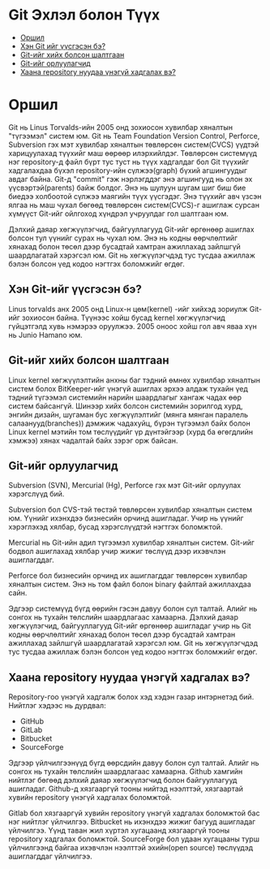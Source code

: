 # Git Эхлэл болон Түүх

- [Оршил](#оршил)
- [Хэн Git ийг үүсгэсэн бэ?](#хэн-git-ийг-үүсгэсэн-бэ)
- [Git-ийг хийх болсон шалтгаан](#git-ийг-хийх-болсон-шалтгаан)
- [Git-ийг орлуулагчид](#git-ийг-орлуулагчид)
- [Хаана repository нуудаа үнэгүй хадгалах вэ?](#хаана-repository-нуудаа-үнэгүй-хадгалах-вэ)

# Оршил

Git нь Linus Torvalds-ийн 2005 онд зохиосон хувилбар хяналтын "түгээмэл" систем юм. Git нь Team Foundation Version Control, Perforce, Subversion гэх мэт хувилбар хяналтын төвлөрсөн систем(CVCS) үүдтэй харицуулахад түүхийг маш өөрөөр илэрхийлдэг. Төвлөрсөн системүүд нэг repository-д файл бүрт тус туст нь түүх хадгалдаг бол Git түүхийг хадгалахдаа бүхэл repository-ийн сүлжээ(graph) бүхий агшингуудыг авдаг байна. Git-д "commit" гэж нэрлэгддэг энэ агшингууд нь олон эх үүсвэртэй(parents) байж болдог. Энэ нь шулуун шугам шиг биш бие биедээ холбоотой сүлжээ маягийн түүх үүсгэдэг. Энэ түүхийг авч үзсэн ялгаа нь маш чухал бөгөөд төвлөрсөн систем(CVCS)-г ашиглаж сурсан хүмүүст Git-ийг ойлгоход хүндрэл учруулдаг гол шалтгаан юм.

Дэлхий даяар хөгжүүлэгчид, байгууллагууд Git-ийг өргөнөөр ашиглах болсон тул үүнийг сурах нь чухал юм. Энэ нь кодны өөрчлөлтийг хянахад болон төсөл дээр бусадтай хамтран ажиллахад зайлшгүй шаардлагатай хэрэгсэл юм. Git нь хөгжүүлэгчдэд тус тусдаа ажиллаж бэлэн болсон үед кодоо нэгтгэх боломжийг өгдөг.

## Хэн Git-ийг үүсгэсэн бэ?

Linus torvalds анх 2005 онд Linux-н цөм(kernel) -ийг хийхэд зориулж Git-ийг зохиосон байна. Түүнээс хойш бусад kernel хөгжүүлэгчид гүйцэтгэлд хувь нэмэрээ оруулжээ. 2005 оноос хойш гол авч яваа хүн нь Junio Hamano юм.

## Git-ийг хийх болсон шалтгаан

Linux kernel хөгжүүлэлтийн анхны баг тэдний өмнөх хувилбар хяналтын систем болох BitKeeper-ийг үнэгүй ашиглах эрхээ алдаж тухайн үед тэдний түгээмэл системийн нарийн шаардлагыг хангаж чадах өөр систем байсангүй. Шинээр хийх болсон системийн зорилгод хурд, энгийн дизайн, шугаман бус хөгжүүлэлтийг (мянга мянган паралель салаанууд(branches)) дэмжиж чадахуйц, бүрэн түгээмэл байх болон Linux kernel мэтийн том төслүүдийг үр дүнтэйгээр (хурд ба өгөгдлийн хэмжээ) хянах чадалтай байх зэрэг орж байсан.

## Git-ийг орлуулагчид

Subversion (SVN), Mercurial (Hg), Perforce гэх мэт Git-ийг орлуулах хэрэгслүүд бий.

Subversion бол CVS-тэй төстэй төвлөрсөн хувилбар хяналтын систем юм. Үүнийг ихэнхдээ бизнесийн орчинд ашигладаг. Учир нь үүнийг хэрэглэхэд хялбар, бусад хэрэгслүүдтэй нэгтгэх боломжтой.

Mercurial нь Git-ийн адил түгээмэл хувилбар хяналтын систем. Git-ийг бодвол ашиглахад хялбар учир жижиг төслүүд дээр ихэвчлэн ашиглагддаг.

Perforce бол бизнесийн орчинд их ашиглагддаг төвлөрсөн хувилбар хяналтын систем. Энэ нь том файл болон binary файлтай ажиллахдаа сайн.

Эдгээр системүүд бүгд өөрийн гэсэн давуу болон сул талтай. Алийг нь сонгох нь тухайн төлслийн шаардлагаас хамаарна. Дэлхий даяар хөгжүүлэгчид, байгууллагууд Git-ийг өргөнөөр ашигладаг учир нь Git кодны өөрчлөлтийг хянахад болон төсөл дээр бусадтай хамтран ажиллахад зайлшгүй шаардлагатай хэрэгсэл юм. Git нь хөгжүүлэгчдэд тус тусдаа ажиллаж бэлэн болсон үед кодоо нэгтгэх боломжийг өгдөг.

## Хаана repository нуудаа үнэгүй хадгалах вэ?

Repository-гоо үнэгүй хадгалж болох хэд хэдэн газар интэрнетэд бий. Нийтлэг хэдээс нь дурдвал:

- GitHub
- GitLab
- Bitbucket
- SourceForge

Эдгээр үйлчилгээнүүд бүгд өөрсдийн давуу болон сул талтай. Алийг нь сонгох нь тухайн төлслийн шаардлагаас хамаарна. Github хамгийн нийтлэг бөгөөд дэлхий даяар хөгжүүлэгчид болон байгууллагууд ашигладаг. Github-д хязгааргүй тооны нийтэд нээлттэй, хязгаартай хувийн repository үнэгүй хадгалах боломжтой.


Gitlab бол хязгааргүй хувийн repository үнэгүй хадгалах боломжтой бас нэг нийтлэг үйлчилгээ. Bitbucket нь ихэнхдээ жижиг багууд ашигладаг үйлчилгээ. Үүнд таван жил хүртэл хугацаанд хязгааргүй тооны repository хадгалах боломжтой. SourceForge бол удаан хугацааны турш үйлчилгээнд байгаа ихэвчлэн нээлттэй эхийн(open source) төслүүдэд ашиглагддаг үйлчилгээ.


